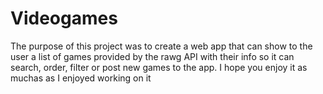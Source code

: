 # Videogames

<p>The purpose of this project was to create a web app that can show to the user a list of games provided by the rawg API with their info so it can search, order, filter or post new games to the app. 
I hope you enjoy it as muchas as I enjoyed working on it</p>
